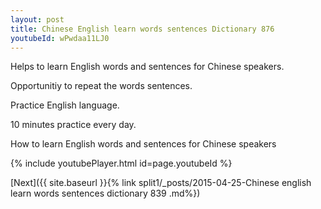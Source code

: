 ```yaml
---
layout: post
title: Chinese English learn words sentences Dictionary 876 
youtubeId: wPwdaa11LJ0
---
```

 
 
Helps to learn English words and sentences for Chinese speakers.

Opportunitiy to repeat the words sentences. 

Practice English language. 
 
10 minutes practice every day. 
 
How to learn English words and sentences for Chinese speakers 
 
{% include youtubePlayer.html id=page.youtubeId %}
 
 
[Next]({{ site.baseurl }}{% link  split1/_posts/2015-04-25-Chinese english learn words sentences dictionary 839 .md%})
 
